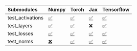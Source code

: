 | Submodules       | Numpy                                                                                                                           | Torch                                                                                                                           | Jax                                                                                                                             | Tensorflow                                                                                                                      |
|:-----------------|:--------------------------------------------------------------------------------------------------------------------------------|:--------------------------------------------------------------------------------------------------------------------------------|:--------------------------------------------------------------------------------------------------------------------------------|:--------------------------------------------------------------------------------------------------------------------------------|
| test_activations | <a href="https://github.com/unifyai/ivy/runs/7872407712?check_suite_focus=true" rel="noopener noreferrer" target="_blank">✅</a> | <a href="https://github.com/unifyai/ivy/runs/7872407978?check_suite_focus=true" rel="noopener noreferrer" target="_blank">✅</a> | <a href="https://github.com/unifyai/ivy/runs/7872408292?check_suite_focus=true" rel="noopener noreferrer" target="_blank">✅</a> | <a href="https://github.com/unifyai/ivy/runs/7872408559?check_suite_focus=true" rel="noopener noreferrer" target="_blank">✅</a> |
| test_layers      | <a href="https://github.com/unifyai/ivy/runs/7872407768?check_suite_focus=true" rel="noopener noreferrer" target="_blank">✅</a> | <a href="https://github.com/unifyai/ivy/runs/7872408055?check_suite_focus=true" rel="noopener noreferrer" target="_blank">✅</a> | <a href="https://github.com/unifyai/ivy/runs/7872408354?check_suite_focus=true" rel="noopener noreferrer" target="_blank">❌</a> | <a href="https://github.com/unifyai/ivy/runs/7872408629?check_suite_focus=true" rel="noopener noreferrer" target="_blank">✅</a> |
| test_losses      | <a href="https://github.com/unifyai/ivy/runs/7872407835?check_suite_focus=true" rel="noopener noreferrer" target="_blank">✅</a> | <a href="https://github.com/unifyai/ivy/runs/7872408119?check_suite_focus=true" rel="noopener noreferrer" target="_blank">✅</a> | <a href="https://github.com/unifyai/ivy/runs/7872408428?check_suite_focus=true" rel="noopener noreferrer" target="_blank">✅</a> | <a href="https://github.com/unifyai/ivy/runs/7872408682?check_suite_focus=true" rel="noopener noreferrer" target="_blank">✅</a> |
| test_norms       | <a href="https://github.com/unifyai/ivy/runs/7872407901?check_suite_focus=true" rel="noopener noreferrer" target="_blank">❌</a> | <a href="https://github.com/unifyai/ivy/runs/7872408189?check_suite_focus=true" rel="noopener noreferrer" target="_blank">✅</a> | <a href="https://github.com/unifyai/ivy/runs/7872408484?check_suite_focus=true" rel="noopener noreferrer" target="_blank">✅</a> | <a href="https://github.com/unifyai/ivy/runs/7872408745?check_suite_focus=true" rel="noopener noreferrer" target="_blank">✅</a> |